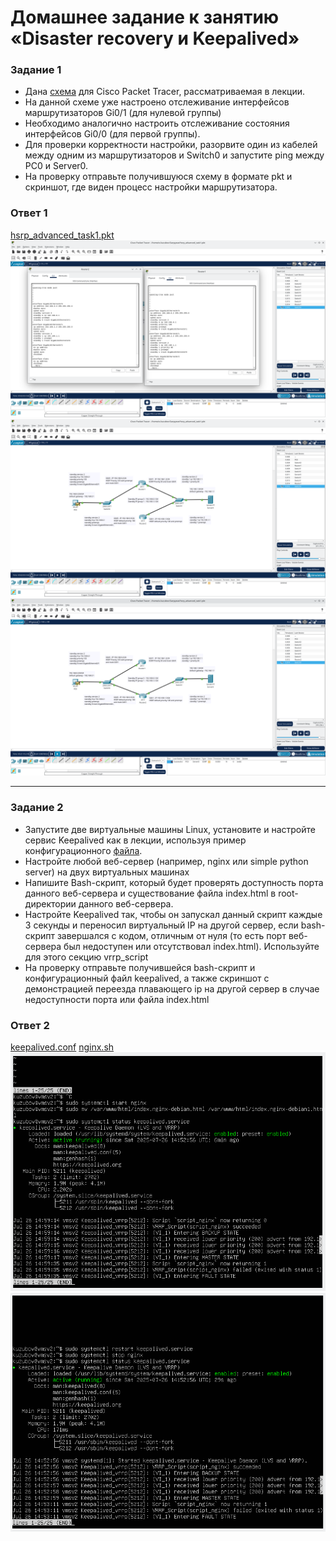 # Домашнее задание к занятию «Disaster recovery и Keepalived»


### Задание 1
- Дана [схема](1/hsrp_advanced.pkt) для Cisco Packet Tracer, рассматриваемая в лекции.
- На данной схеме уже настроено отслеживание интерфейсов маршрутизаторов Gi0/1 (для нулевой группы)
- Необходимо аналогично настроить отслеживание состояния интерфейсов Gi0/0 (для первой группы).
- Для проверки корректности настройки, разорвите один из кабелей между одним из маршрутизаторов и Switch0 и запустите ping между PC0 и Server0.
- На проверку отправьте получившуюся схему в формате pkt и скриншот, где виден процесс настройки маршрутизатора.

### Ответ 1

[hsrp_advanced_task1.pkt](https://github.com/EscEller/netology-homework/blob/main/sflt-01/hsrp_advanced_task1.pkt)
![Скриншот-1](https://github.com/EscEller/netology-homework/blob/main/sflt-01/png/1.png)
![Скриншот-2](https://github.com/EscEller/netology-homework/blob/main/sflt-01/png/2.png)
![Скриншот-3](https://github.com/EscEller/netology-homework/blob/main/sflt-01/png/3.png)

 ---

### Задание 2
- Запустите две виртуальные машины Linux, установите и настройте сервис Keepalived как в лекции, используя пример конфигурационного [файла](1/keepalived-simple.conf).
- Настройте любой веб-сервер (например, nginx или simple python server) на двух виртуальных машинах
- Напишите Bash-скрипт, который будет проверять доступность порта данного веб-сервера и существование файла index.html в root-директории данного веб-сервера.
- Настройте Keepalived так, чтобы он запускал данный скрипт каждые 3 секунды и переносил виртуальный IP на другой сервер, если bash-скрипт завершался с кодом, отличным от нуля (то есть порт веб-сервера был недоступен или отсутствовал index.html). Используйте для этого секцию vrrp_script
- На проверку отправьте получившейся bash-скрипт и конфигурационный файл keepalived, а также скриншот с демонстрацией переезда плавающего ip на другой сервер в случае недоступности порта или файла index.html

### Ответ 2

[keepalived.conf](https://github.com/EscEller/netology-homework/blob/main/sflt-01/keepalived.conf)
[nginx.sh](https://github.com/EscEller/netology-homework/blob/main/sflt-01/nginx.sh)
![Скриншот-4](https://github.com/EscEller/netology-homework/blob/main/sflt-01/png/4.png)
![Скриншот-5](https://github.com/EscEller/netology-homework/blob/main/sflt-01/png/5.png)

